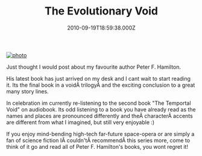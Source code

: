 ﻿---
coverImage: /images/fallback-post-header.png
date: "2010-09-19T18:59:38.000Z"
tags:
  - book
  - peter f hamilton
  - read
  - sci-fi
title: The Evolutionary Void
oldUrl: /books/the-evolutionary-void
---

[![](https://www.mikecann.blog/wp-content/uploads/2010/09/photo.jpg "photo")](https://www.mikecann.blog/wp-content/uploads/2010/09/photo.jpg)

Just thought I would post about my favourite author Peter F. Hamilton.

<!-- more -->

His latest book has just arrived on my desk and I cant wait to start reading it. Its the final book in a voidÂ trilogyÂ and the exciting conclusion to a great many story lines.

In celebration im currently re-listening to the second book "The Temportal Void" on audiobook. Its odd listening to a book you have already read as the names and places are pronounced differently and theÂ characterÂ accents are different from what I imagined, but still very enjoyable :)

If you enjoy mind-bending high-tech far-future space-opera or are simply a fan of science fiction IÂ couldn'tÂ recommendÂ this series more, come to think of it go and read all of Peter F. Hamilton's books, you wont regret it!
